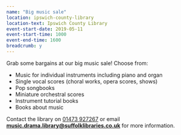```yaml
---
name: "Big music sale"
location: ipswich-county-library
location-text: Ipswich County Library
event-start-date: 2019-05-11
event-start-time: 1000
event-end-time: 1600
breadcrumb: y
---
```


Grab some bargains at our big music sale! Choose from:

* Music for individual instruments including piano and organ
* Single vocal scores (choral works, opera scores, shows)
* Pop songbooks
* Miniature orchestral scores
* Instrument tutorial books
* Books about music

Contact the library on [01473 927267](tel:01473927267) or email **music.drama.library@suffolklibraries.co.uk** for more information.
